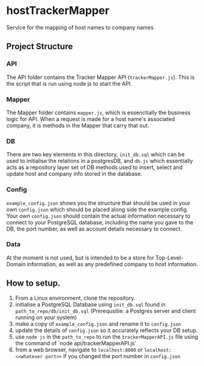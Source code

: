 # hostTrackerMapper
Service for the mapping of host names to company names

## Project Structure

### API

The API folder contains the Tracker Mapper API (`trackerMapper.js`). This is the script that is run using node js to start the API.


### Mapper

The Mapper folder contains `mapper.js`, which is essenctially the business logic for API. When a request is made for a host name's associated company, it is methods in the Mapper that carry that out.

### DB

There are two key elements in this directory, `init_db.sql` which can be used to initialise the relations in a postgresDB, and `db.js` which essentially acts as a repository layer set of DB methods used to insert, select and update host and company info stored in the database.

### Config

`example_config.json` shows you the structure that should be used in your own `config.json` which should be placed along side the example config. Your own `config.json` should contain the actual information necessary to connect to your PostgreSQL database, including the name you gave to the DB, the port number, as well as account details necessary to connect.

### Data

At the moment is not used, but is intended to be a store for Top-Level-Domain information, as well as any predefined company to host information.

## How to setup.

1. From a Linux environment, clone the repository.
2. initialise a PostgreSQL Database using `init_db.sql` found in `path_to_repo/db/init_db.sql` (Prerequsitie: a Postgres server and client running on your system)
3. make a copy of `example_config.json` and rename it to `config.json`
4. update the details of `config.json` so it accurately reflects your DB setup.
5. use `node js` in the `path_to_repo` to run the `trackerMapperAPI.js` file using the command of `node api/trackerMapperAPI.js'
6. from a web browser, navigate to `localhost:8080` or `localhost:<<whatever port>>` if you changed the port number in `config.json`
